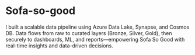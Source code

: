 # Sofa-so-good
I built a scalable data pipeline using Azure Data Lake, Synapse, and Cosmos DB. Data flows from raw to curated layers (Bronze, Silver, Gold), then securely to dashboards, ML, and reports—empowering Sofa So Good with real-time insights and data-driven decisions.
